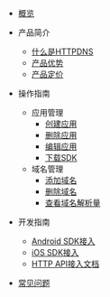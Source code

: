 
* [概览](/httpdns/README)
* 产品简介
    * [什么是HTTPDNS](/httpdns/introduction/concept)
    * [产品优势](/httpdns/introduction/advantages)
    * [产品定价](/httpdns/introduction/charge)

* 操作指南
    * 应用管理
        * [创建应用](/httpdns/guide/app/createapp)
        * [删除应用](/httpdns/guide/app/deleteapp)
        * [编辑应用](/httpdns/guide/app/editapp)
        * [下载SDK](/httpdns/guide/app/downloadsdk)
    * 域名管理
        * [添加域名](/httpdns/guide/host/createhost)
        * [删除域名](/httpdns/guide/host/deletehost)
        * [查看域名解析量](/httpdns/guide/host/monitor)
* 开发指南
    * [Android SDK接入](/httpdns/sdk/androidsdk)
    * [iOS SDK接入](/httpdns/sdk/iossdk)
    * [HTTP API接入文档](/httpdns/sdk/api)
* [常见问题](/httpdns/faq)
